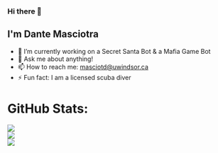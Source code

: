 ### Hi there 👋
## I'm Dante Masciotra
- 🔭 I’m currently working on a Secret Santa Bot & a Mafia Game Bot
- 💬 Ask me about anything!
- 📫 How to reach me: [masciotd@uwindsor.ca](mailto:masciotd@uwindsor.ca)
- ⚡ Fun fact: I am a licensed scuba diver

# GitHub Stats:
![](https://github-readme-stats.vercel.app/api?username=Dante-Masciotra&theme=dark&hide_border=false&include_all_commits=true&count_private=true)<br/>
![](https://github-readme-streak-stats.herokuapp.com/?user=Dante-Masciotra&theme=dark&hide_border=false)<br/>
![](https://github-readme-stats.vercel.app/api/top-langs/?username=Dante-Masciotra&theme=dark&hide_border=false&include_all_commits=true&count_private=true&layout=compact)
<!--
**Dante-Masciotra/Dante-Masciotra** is a ✨ _special_ ✨ repository because its `README.md` (this file) appears on your GitHub profile.

Here are some ideas to get you started:


-->
